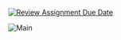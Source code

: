 [![Review Assignment Due Date](https://classroom.github.com/assets/deadline-readme-button-24ddc0f5d75046c5622901739e7c5dd533143b0c8e959d652212380cedb1ea36.svg)](https://classroom.github.com/a/B9F4RYVR)

![Main](https://github.com/avans-devops/avans-devops-2324-michiel/actions/workflows/ci-api.yml/badge.svg)